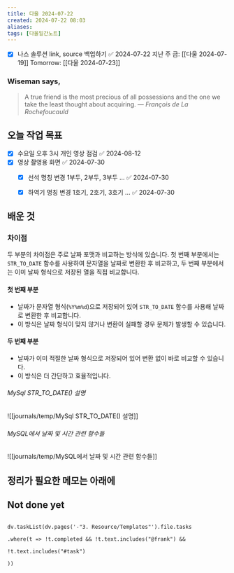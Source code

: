 ```yaml
---
title: 다울 2024-07-22
created: 2024-07-22 08:03
aliases: 
tags: [다울일간노트]
---
```

- [x] 나스 솔루션 link, source 백업하기 ✅ 2024-07-22
지난 주 금: [[다울 2024-07-19]]
Tomorrow: [[다울 2024-07-23]]

### Wiseman says,
> A true friend is the most precious of all possessions and the one we take the least thought about acquiring.
> — <cite>François de La Rochefoucauld</cite>


## 오늘 작업 목표
- [x] 수요일 오후 3시 개인 영상 점검 ✅ 2024-08-12
- [x] 영상 촬영용 화면 ✅ 2024-07-30
	- [x] 선석 명칭 변경 1부두, 2부두, 3부두 ... ✅ 2024-07-30
	- [x] 하역기 명칭 변경 1호기, 2호기, 3호기 ... ✅ 2024-07-30




## 배운 것

### 차이점

두 부분의 차이점은 주로 날짜 포맷과 비교하는 방식에 있습니다. 첫 번째 부분에서는 `STR_TO_DATE` 함수를 사용하여 문자열을 날짜로 변환한 후 비교하고, 두 번째 부분에서는 이미 날짜 형식으로 저장된 열을 직접 비교합니다.

#### 첫 번째 부분
- 날짜가 문자열 형식(`%Y%m%d`)으로 저장되어 있어 `STR_TO_DATE` 함수를 사용해 날짜로 변환한 후 비교합니다.
- 이 방식은 날짜 형식이 맞지 않거나 변환이 실패할 경우 문제가 발생할 수 있습니다.

#### 두 번째 부분
- 날짜가 이미 적절한 날짜 형식으로 저장되어 있어 변환 없이 바로 비교할 수 있습니다.
- 이 방식은 더 간단하고 효율적입니다.

###### MySql STR_TO_DATE() 설명
![[journals/temp/MySql STR_TO_DATE() 설명]]



###### MySQL에서 날짜 및 시간 관련 함수들
![[journals/temp/MySQL에서 날짜 및 시간 관련 함수들]]





## 정리가 필요한 메모는 아래에



## Not done yet

```dataviewjs

dv.taskList(dv.pages('-"3. Resource/Templates"').file.tasks

.where(t => !t.completed && !t.text.includes("@frank") &&

!t.text.includes("#task")

))

```
